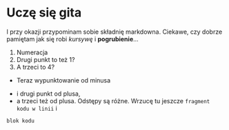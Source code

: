 # Uczę się gita
I przy okazji przypominam sobie składnię markdowna.
Ciekawe, czy dobrze pamiętam jak się robi *kursywę* i **pogrubienie**...
1. Numeracja
1. Drugi punkt to też 1?
4. A trzeci to 4?

- Teraz wypunktowanie od minusa
+ i drugi punkt od plusa,
+ a trzeci też od plusa.
Odstępy są różne. Wrzucę tu jeszcze `fragment kodu w linii` i
```
blok kodu
```
